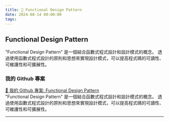 ```yaml
---
title: 🔗 Functional Design Pattern
date: 2024-08-14 00:00:00
tags:
---
```


## Functional Design Pattern

"Functional Design Pattern" 是一個結合函數式程式設計和設計模式的概念。
透過使用函數式程式設計的原則和思想來實現設計模式，可以提高程式碼的可讀性、可維護性和可擴展性。

<!-- more -->

### 我的 Github 專案

[🔗 我的 Github 專案: Functional Design Pattern](https://github.com/chiisen/FunctionalDesignPattern)  
"Functional Design Pattern" 是一個結合函數式程式設計和設計模式的概念。
透過使用函數式程式設計的原則和思想來實現設計模式，可以提高程式碼的可讀性、可維護性和可擴展性。

---
